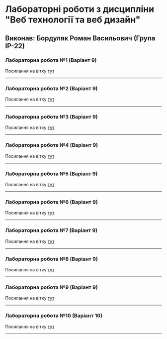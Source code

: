 # Лабораторні роботи з дисципліни "Веб технології та веб дизайн"

## Виконав: Бордуляк Роман Васильович (Група ІР-22)

### Лабораторна робота №1 (Варіант 9)
Посилання на вітку [тут](https://github.com/Edem404/web_programming/tree/lab_1)

***
### Лабораторна робота №2 (Варіант 9)
Посилання на вітку [тут](https://github.com/Edem404/web_programming/tree/lab_2)

***
### Лабораторна робота №3 (Варіант 9)
Посилання на вітку [тут](https://github.com/Edem404/web_programming/tree/lab_3)

***
### Лабораторна робота №4 (Варіант 9)
Посилання на вітку [тут](https://github.com/Edem404/web_programming/tree/lab_4)

***
### Лабораторна робота №5 (Варіант 9)
Посилання на вітку [тут](https://github.com/Edem404/web_programming/tree/lab_5)

***
### Лабораторна робота №6 (Варіант 9)
Посилання на вітку [тут](https://github.com/Edem404/web_programming/tree/lab_6)

***
### Лабораторна робота №7 (Варіант 9)
Посилання на вітку [тут](https://github.com/Edem404/web_programming/tree/lab_7)

***
### Лабораторна робота №8 (Варіант 9)
Посилання на вітку [тут](https://github.com/Edem404/web_programming/tree/lab_8)

***
### Лабораторна робота №9 (Варіант 9)
Посилання на вітку [тут](https://github.com/Edem404/web_programming/tree/lab_9)

***
### Лабораторна робота №10 (Варіант 10)
Посилання на вітку [тут](https://github.com/Edem404/web_programming/tree/lab_10)

***
